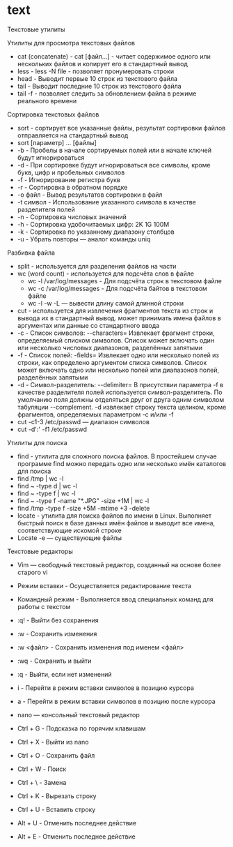 # text
Текстовые утилиты

Утилиты для просмотра текстовых файлов
- cat (concatenate) - cat [файл...] - читает содержимое одного или нескольких файлов и копирует его в стандартный вывод
- less - less -N file - позволяет пронумеровать строки
- head - Выводит первые 10 строк из текстового файла
- tail - Выводит последние 10 строк из текстового файла
- tail -f - позволяет следить за обновлением файла в режиме реального времени

Сортировка текстовых файлов
- sort - сортирует все указанные файлы, результат сортировки файлов отправляется на стандартный вывод
- sort [параметр] ... [файлы]
- -b - Пробелы в начале сортируемых полей или в начале ключей будут игнорироваться
- -d - При сортировке будут игнорироваться все символы, кроме букв, цифр и пробельных символов
- -f - Игнорирование регистра букв
- -r - Сортировка в обратном порядке
- -o файл - Вывод результатов сортировки в файл
- -t символ - Использование указанного символа в качестве разделителя полей
- -n - Сортировка числовых значений
- -h - Сортировка удобочитаемых цифр: 2K 1G 100M
- -k - Сортировка по указанному диапазону столбцов
- -u - Убрать повторы — аналог команды uniq

Разбивка файла
- split - используется для разделения файлов на части
- wc (word count) - используется для подсчёта слов в файле
  - wc -l /var/log/messages - Для подсчёта строк в текстовом файле
  - wc -c /var/log/messages - Для подсчёта байтов в текстовом файле
  - wc -l -w -L — вывести длину самой длинной строки
- cut - используется для извлечения фрагментов текста из строк и вывода их в стандартный вывод. может принимать имена файлов в аргументах или данные со стандартного ввода
- -c - Cписок символов: --characters=     Извлекает фрагмент строки, определяемый списком символов. Список может включать один или несколько числовых диапазонов, разделённых запятыми
- -f - Cписок полей: -fields=      Извлекает одно или несколько полей из строки, как определено аргументом списка символов. Список может включать одно или несколько полей или диапазонов полей, разделённых запятыми
- -d - Символ-разделитель: --delimiter=     В присутствии параметра -f в качестве разделителя полей используется символ-разделитель. По умолчанию поля должны отделяться друг от друга одним символом табуляции --complement. -d извлекает строку текста целиком, кроме фрагментов, определяемых параметром -c и/или -f
- cut -c1-3 /etc/passwd — диапазон символов
- cut -d':' -f1 /etc/passwd

Утилиты для поиска
- find - утилита для сложного поиска файлов. В простейшем случае программе find можно передать одно или несколько имён каталогов для поиска
- find /tmp | wc -l
- find ~ -type d | wc -l
- find ~ -type f | wc -l
- find ~ -type f -name "*.JPG" -size +1M | wc -l
- find /tmp -type f -size +5M -mtime +3 -delete
- locate - утилита для поиска файлов по имени в Linux. Выполняет быстрый поиск в базе данных имён файлов и выводит все имена, соответствующие искомой строке
- Locate -e — существующие файлы

Текстовые редакторы
- Vim — свободный текстовый редактор, созданный на основе более старого vi
- Режим вставки - Осуществляется редактирование текста
- Командный режим - Выполняется ввод специальных команд для работы с текстом
- :q! - Выйти без сохранения
- :w - Сохранить изменения
- :w <файл> - Сохранить изменения под именем <файл>
- :wq - Сохранить и выйти
- :q - Выйти, если нет изменений
- i - Перейти в режим вставки символов в позицию курсора
- a - Перейти в режим вставки символов в позицию после курсора

- nano — консольный текстовый редактор
- Ctrl + G - Подсказка по горячим клавишам
- Ctrl + X - Выйти из nano
- Ctrl + O - Сохранить файл
- Ctrl + W - Поиск
- Ctrl + \ - Замена
- Ctrl + K - Вырезать строку
- Ctrl + U - Вставить строку
- Alt + U - Отменить последнее действие
- Alt + E - Отменить последнее действие






